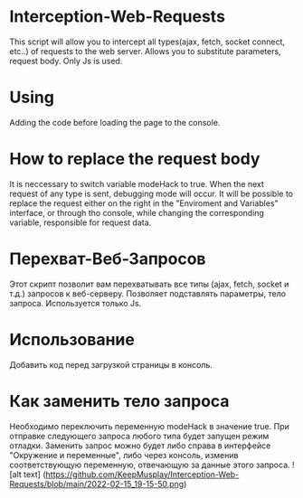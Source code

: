 # Interception-Web-Requests
This script will allow you to intercept all types(ajax, fetch, socket connect, etc..) of requests to the web server. Allows you to substitute parameters, request body. Only Js is used.

# Using
Adding the code before loading the page to the console. 

# How to replace the request body
It is neccessary to switch variable modeHack to true. When the next request of any type is sent, debugging mode will occur. It will be possible to replace the request either on the right in the "Enviroment and Variables" interface, or through tho console, while changing the corresponding variable, responsible for request data.

# Перехват-Веб-Запросов
Этот скрипт позволит вам перехватывать все типы (ajax, fetch, socket и т.д.) запросов к веб-серверу. Позволяет подставлять параметры, тело запроса. Используется только Js.

# Использование
Добавить код перед загрузкой страницы в консоль. 

# Как заменить тело запроса
Необходимо переключить переменную modeHack в значение true. При отправке следующего запроса любого типа будет запущен режим отладки. Заменить запрос можно будет либо справа в интерфейсе "Окружение и переменные", либо через консоль, изменив соответствующую переменную, отвечающую за данные этого запроса.
![alt text] (https://github.com/KeepMusplay/Interception-Web-Requests/blob/main/2022-02-15_19-15-50.png)
